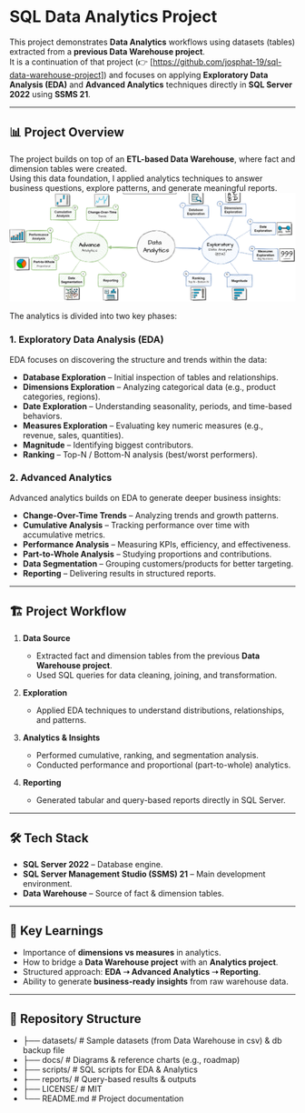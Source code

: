 # SQL Data Analytics Project

This project demonstrates **Data Analytics** workflows using datasets (tables) extracted from a **previous Data Warehouse project**.  
It is a continuation of that project (👉 [https://github.com/josphat-19/sql-data-warehouse-project]) and focuses on applying **Exploratory Data Analysis (EDA)** and **Advanced Analytics** techniques directly in **SQL Server 2022** using **SSMS 21**.

---

## 📊 Project Overview

The project builds on top of an **ETL-based Data Warehouse**, where fact and dimension tables were created.  
Using this data foundation, I applied analytics techniques to answer business questions, explore patterns, and generate meaningful reports.
![Project Overview](docs/Project_Roadmap.png)

The analytics is divided into two key phases:

### 1. Exploratory Data Analysis (EDA)
EDA focuses on discovering the structure and trends within the data:
- **Database Exploration** – Initial inspection of tables and relationships.  
- **Dimensions Exploration** – Analyzing categorical data (e.g., product categories, regions).  
- **Date Exploration** – Understanding seasonality, periods, and time-based behaviors.  
- **Measures Exploration** – Evaluating key numeric measures (e.g., revenue, sales, quantities).  
- **Magnitude** – Identifying biggest contributors.  
- **Ranking** – Top-N / Bottom-N analysis (best/worst performers).

### 2. Advanced Analytics
Advanced analytics builds on EDA to generate deeper business insights:
- **Change-Over-Time Trends** – Analyzing trends and growth patterns.  
- **Cumulative Analysis** – Tracking performance over time with accumulative metrics.  
- **Performance Analysis** – Measuring KPIs, efficiency, and effectiveness.  
- **Part-to-Whole Analysis** – Studying proportions and contributions.  
- **Data Segmentation** – Grouping customers/products for better targeting.  
- **Reporting** – Delivering results in structured reports.  

---

## 🏗️ Project Workflow

1. **Data Source**  
   - Extracted fact and dimension tables from the previous **Data Warehouse project**.  
   - Used SQL queries for data cleaning, joining, and transformation.

2. **Exploration**  
   - Applied EDA techniques to understand distributions, relationships, and patterns.  

3. **Analytics & Insights**  
   - Performed cumulative, ranking, and segmentation analysis.  
   - Conducted performance and proportional (part-to-whole) analytics.  

4. **Reporting**  
   - Generated tabular and query-based reports directly in SQL Server.  

---

## 🛠️ Tech Stack

- **SQL Server 2022** – Database engine.  
- **SQL Server Management Studio (SSMS) 21** – Main development environment.  
- **Data Warehouse** – Source of fact & dimension tables.  

---

## 📌 Key Learnings

- Importance of **dimensions vs measures** in analytics.  
- How to bridge a **Data Warehouse project** with an **Analytics project**.  
- Structured approach: **EDA ➝ Advanced Analytics ➝ Reporting**.  
- Ability to generate **business-ready insights** from raw warehouse data.  

---

## 📂 Repository Structure

- ├── datasets/ # Sample datasets (from Data Warehouse in csv) & db backup file
- ├── docs/ # Diagrams & reference charts (e.g., roadmap)
- ├── scripts/ # SQL scripts for EDA & Analytics
- ├── reports/ # Query-based results & outputs
- ├── LICENSE/ # MIT
- └── README.md # Project documentation
